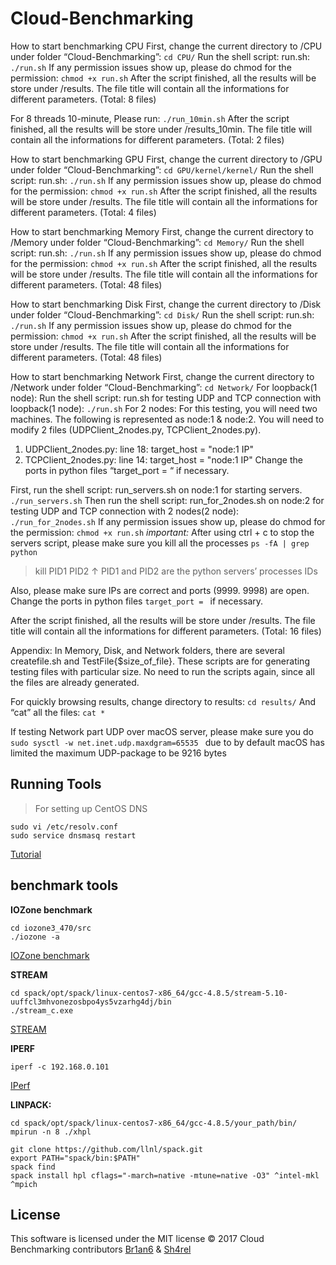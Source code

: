 # Cloud-Benchmarking

How to start benchmarking CPU
First, change the current directory to /CPU under folder “Cloud-Benchmarking”:
		`cd CPU/`
Run the shell script: run.sh:
		`./run.sh`
If any permission issues show up, please do chmod for the permission:
		`chmod +x run.sh`
After the script finished, all the results will be store under /results. The file title will contain all the informations for different parameters. (Total: 8 files)

For 8 threads 10-minute, Please run:
	`./run_10min.sh`
After the script finished, all the results will be store under /results_10min. The file title will contain all the informations for different parameters. (Total: 2 files)


How to start benchmarking GPU
First, change the current directory to /GPU under folder “Cloud-Benchmarking”:
		`cd GPU/kernel/kernel/`
Run the shell script: run.sh:
		`./run.sh`
If any permission issues show up, please do chmod for the permission:
		`chmod +x run.sh`
After the script finished, all the results will be store under /results. The file title will contain all the informations for different parameters. (Total: 4 files)

How to start benchmarking Memory
First, change the current directory to /Memory under folder “Cloud-Benchmarking”:
		`cd Memory/`
Run the shell script: run.sh:
		`./run.sh`
If any permission issues show up, please do chmod for the permission:
		`chmod +x run.sh`
After the script finished, all the results will be store under /results. The file title will contain all the informations for different parameters. (Total: 48 files)

How to start benchmarking Disk
First, change the current directory to /Disk under folder “Cloud-Benchmarking”:
		`cd Disk/`
Run the shell script: run.sh:
		`./run.sh`
If any permission issues show up, please do chmod for the permission:
		`chmod +x run.sh`
After the script finished, all the results will be store under /results. The file title will contain all the informations for different parameters. (Total: 48 files)

How to start benchmarking Network
First, change the current directory to /Network under folder “Cloud-Benchmarking”:
		`cd Network/`
For loopback(1 node):
Run the shell script: run.sh for testing UDP and TCP connection with loopback(1 node):
		`./run.sh`
For 2 nodes:
For this testing, you will need two machines. The following is represented as node:1 & node:2.
You will need to modify 2 files (UDPClient_2nodes.py, TCPClient_2nodes.py).
1. UDPClient_2nodes.py: line 18: target_host = "node:1 IP"
2. TCPClient_2nodes.py: line 14: target_host = "node:1 IP"
Change the ports in python files “target_port = “ if necessary.

First, run the shell script: run_servers.sh on node:1 for starting servers.
    `./run_servers.sh`
Then run the shell script: run_for_2nodes.sh on node:2 for testing UDP and TCP connection with 2 nodes(2 node):
		`./run_for_2nodes.sh`
If any permission issues show up, please do chmod for the permission:
		`chmod +x run.sh`
*important:*
After using ctrl + c to stop the servers script, please make sure you kill all the processes
    `ps -fA | grep python`
> kill PID1 PID2
↑ PID1 and PID2 are the python servers’ processes IDs

Also, please make sure IPs are correct and ports (9999. 9998) are open. Change the ports in python files `target_port = ` if necessary.

After the script finished, all the results will be store under /results. The file title will contain all the informations for different parameters. (Total: 16 files)

Appendix: 
In Memory, Disk, and Network folders, there are several createfile.sh and TestFile{$size_of_file}. These scripts are for generating testing files with particular size. No need to run the scripts again, since all the files are already generated.

For quickly browsing results, change directory to results:
	`cd results/`
And “cat” all the files:
	`cat *`

If testing Network part UDP over macOS server, please make sure you do 
		`sudo sysctl -w net.inet.udp.maxdgram=65535 `
due to by default macOS has limited the maximum UDP-package to be 9216 bytes


## Running Tools

> For setting up CentOS DNS

```
sudo vi /etc/resolv.conf
sudo service dnsmasq restart
```
[Tutorial](http://ask.xmodulo.com/configure-static-dns-centos-fedora.html)

## benchmark tools 

**IOZone benchmark**
```
cd iozone3_470/src
./iozone -a
```
[IOZone benchmark](http://www.thegeekstuff.com/2011/05/iozone-examples/#comments)

**STREAM**
```
cd spack/opt/spack/linux-centos7-x86_64/gcc-4.8.5/stream-5.10-uuffcl3mhvonezosbpo4ys5vzarhg4dj/bin
./stream_c.exe
```
[STREAM](http://www.cs.virginia.edu/stream/ref.html#what)

**IPERF**
```
iperf -c 192.168.0.101
```
[IPerf](http://www.slashroot.in/iperf-how-test-network-speedperformancebandwidth)


**LINPACK:**
```
cd spack/opt/spack/linux-centos7-x86_64/gcc-4.8.5/your_path/bin/
mpirun -n 8 ./xhpl
```

```
git clone https://github.com/llnl/spack.git
export PATH="spack/bin:$PATH"
spack find
spack install hpl cflags="-march=native -mtune=native -O3" ^intel-mkl ^mpich 
```

License
-------

This software is licensed under the MIT license
© 2017 Cloud Benchmarking  contributors [Br1an6](https://github.com/Br1an6) &  [Sh4rel](https://github.com/Sh4rel)
